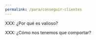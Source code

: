 ```yaml
---
permalink: /para/conseguir-clientes
---
```


XXX: ¿Por qué es valioso?

XXX: ¿Cómo nos tenemos que comportar? 
